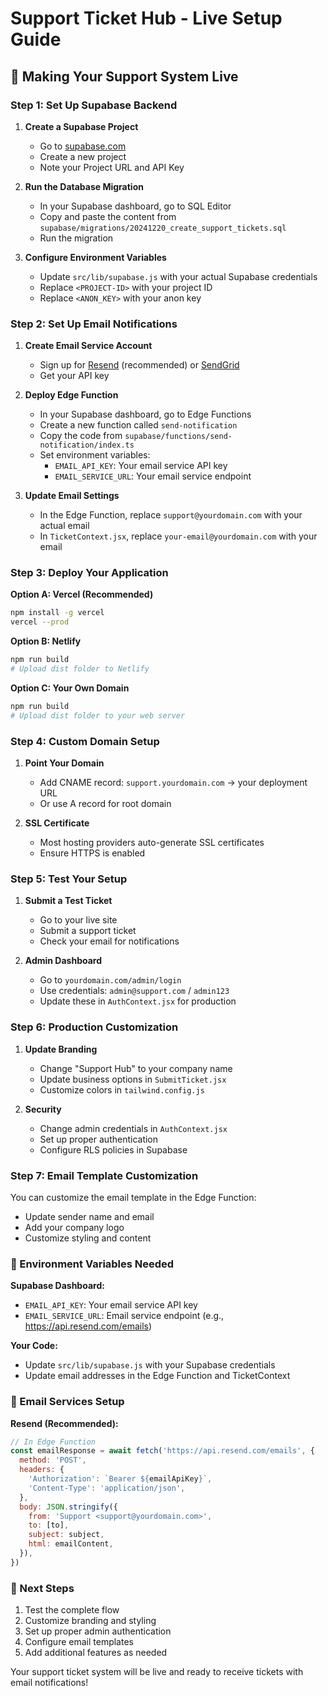 # Support Ticket Hub - Live Setup Guide

## 🚀 Making Your Support System Live

### Step 1: Set Up Supabase Backend

1. **Create a Supabase Project**
   - Go to [supabase.com](https://supabase.com)
   - Create a new project
   - Note your Project URL and API Key

2. **Run the Database Migration**
   - In your Supabase dashboard, go to SQL Editor
   - Copy and paste the content from `supabase/migrations/20241220_create_support_tickets.sql`
   - Run the migration

3. **Configure Environment Variables**
   - Update `src/lib/supabase.js` with your actual Supabase credentials
   - Replace `<PROJECT-ID>` with your project ID
   - Replace `<ANON_KEY>` with your anon key

### Step 2: Set Up Email Notifications

1. **Create Email Service Account**
   - Sign up for [Resend](https://resend.com) (recommended) or [SendGrid](https://sendgrid.com)
   - Get your API key

2. **Deploy Edge Function**
   - In your Supabase dashboard, go to Edge Functions
   - Create a new function called `send-notification`
   - Copy the code from `supabase/functions/send-notification/index.ts`
   - Set environment variables:
     - `EMAIL_API_KEY`: Your email service API key
     - `EMAIL_SERVICE_URL`: Your email service endpoint

3. **Update Email Settings**
   - In the Edge Function, replace `support@yourdomain.com` with your actual email
   - In `TicketContext.jsx`, replace `your-email@yourdomain.com` with your email

### Step 3: Deploy Your Application

**Option A: Vercel (Recommended)**
```bash
npm install -g vercel
vercel --prod
```

**Option B: Netlify**
```bash
npm run build
# Upload dist folder to Netlify
```

**Option C: Your Own Domain**
```bash
npm run build
# Upload dist folder to your web server
```

### Step 4: Custom Domain Setup

1. **Point Your Domain**
   - Add CNAME record: `support.yourdomain.com` → your deployment URL
   - Or use A record for root domain

2. **SSL Certificate**
   - Most hosting providers auto-generate SSL certificates
   - Ensure HTTPS is enabled

### Step 5: Test Your Setup

1. **Submit a Test Ticket**
   - Go to your live site
   - Submit a support ticket
   - Check your email for notifications

2. **Admin Dashboard**
   - Go to `yourdomain.com/admin/login`
   - Use credentials: `admin@support.com` / `admin123`
   - Update these in `AuthContext.jsx` for production

### Step 6: Production Customization

1. **Update Branding**
   - Change "Support Hub" to your company name
   - Update business options in `SubmitTicket.jsx`
   - Customize colors in `tailwind.config.js`

2. **Security**
   - Change admin credentials in `AuthContext.jsx`
   - Set up proper authentication
   - Configure RLS policies in Supabase

### Step 7: Email Template Customization

You can customize the email template in the Edge Function:
- Update sender name and email
- Add your company logo
- Customize styling and content

### 🔧 Environment Variables Needed

**Supabase Dashboard:**
- `EMAIL_API_KEY`: Your email service API key
- `EMAIL_SERVICE_URL`: Email service endpoint (e.g., https://api.resend.com/emails)

**Your Code:**
- Update `src/lib/supabase.js` with your Supabase credentials
- Update email addresses in the Edge Function and TicketContext

### 📧 Email Services Setup

**Resend (Recommended):**
```javascript
// In Edge Function
const emailResponse = await fetch('https://api.resend.com/emails', {
  method: 'POST',
  headers: {
    'Authorization': `Bearer ${emailApiKey}`,
    'Content-Type': 'application/json',
  },
  body: JSON.stringify({
    from: 'Support <support@yourdomain.com>',
    to: [to],
    subject: subject,
    html: emailContent,
  }),
})
```

### 🎯 Next Steps

1. Test the complete flow
2. Customize branding and styling
3. Set up proper admin authentication
4. Configure email templates
5. Add additional features as needed

Your support ticket system will be live and ready to receive tickets with email notifications!